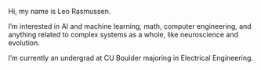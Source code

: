 Hi, my name is Leo Rasmussen.  
  
I’m interested in AI and machine learning, math, computer engineering, and anything related to complex systems as a whole, like neuroscience and evolution.  
  
I’m currently an undergrad at CU Boulder majoring in Electrical Engineering.

<!---
Leorasz/Leorasz is a ✨ special ✨ repository because its `README.md` (this file) appears on your GitHub profile.
You can click the Preview link to take a look at your changes.
--->
